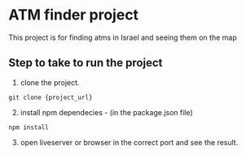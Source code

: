 # ATM finder project

This project is for finding atms in Israel and seeing them on the map

## Step to take to run the project

1. clone the project.

`git clone {project_url}`

2. install npm dependecies - (in the package.json file)

`npm install`

3. open liveserver or browser in the correct port and see the result.‏
